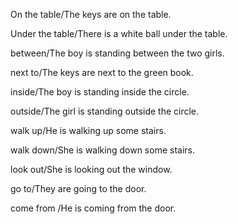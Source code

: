 On the table/The keys are on the table.

Under the table/There is a white ball under the table.

between/The boy is standing between the two girls.

next to/The keys are next to the green book.

inside/The boy is standing inside the circle.

outside/The girl is standing outside the circle.

walk up/He is walking up some stairs.

walk down/She is walking down some stairs.

look out/She is looking out the window.

go to/They are going to the door.

come from /He is coming from the door.

